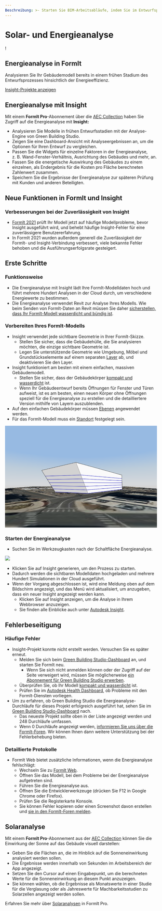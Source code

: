 ```yaml
---
Beschreibung: >- Starten Sie BIM-Arbeitsabläufe, indem Sie im Entwurfsprozess von Anfang an die Effizienz von Elementen beurteilen.
---
```


# Solar- und Energieanalyse

\![](<../.gitbook/assets/20220317 Solar Analysis.png>)

## Energieanalyse in FormIt

Analysieren Sie Ihr Gebäudemodell bereits in einem frühen Stadium des Entwurfsprozesses hinsichtlich der Energieeffizienz.

[Insight-Projekte anzeigen](https://gbs.autodesk.com/OneEnergy/Insight)

## Energieanalyse mit Insight

Mit einem **FormIt Pro**-Abonnement über die [AEC Collection](https://www.autodesk.com/collections/architecture-engineering-construction/overview) haben Sie Zugriff auf die Energieanalyse mit **Insight:**

* Analysieren Sie Modelle in frühen Entwurfsstadien mit der Analyse-Engine von Green Building Studio.
* Zeigen Sie eine Dashboard-Ansicht mit Analyseergebnissen an, um die Optionen für Ihren Entwurf zu vergleichen.
* Passen Sie die Widgets für einzelne Faktoren in der Energieanalyse, z. B. Wand-Fenster-Verhältnis, Ausrichtung des Gebäudes und mehr, an.
* Fassen Sie die energetische Auswirkung des Gebäudes zu einem einzelnen, als Endergebnis für die Kosten pro Fläche berechneten Zahlenwert zusammen.
* Speichern Sie die Ergebnisse der Energieanalyse zur späteren Prüfung mit Kunden und anderen Beteiligten.

## Neue Funktionen in FormIt und Insight <a href="#insight-what-s-new" id="insight-what-s-new"></a>

### **Verbesserungen bei der Zuverlässigkeit von Insight** <a href="#improvements-to-insight-reliability" id="improvements-to-insight-reliability"></a>

* [FormIt 2021](https://formit.autodesk.com/blog/post/introducing-formit-2021) prüft Ihr Modell jetzt auf häufige Modellprobleme, bevor Insight ausgeführt wird, und behebt häufige Insight-Fehler für eine zuverlässigere Benutzererfahrung.
* In FormIt 2021 wurden außerdem generell die Zuverlässigkeit der FormIt- und Insight-Verbindung verbessert, viele bekannte Fehler behoben und die Ausführungserfolgsrate gesteigert.

## Erste Schritte <a href="#insight-getting-started" id="insight-getting-started"></a>

### **Funktionsweise** <a href="#how-it-works" id="how-it-works"></a>

* Die Energieanalyse mit Insight lädt Ihre FormIt-Modelldaten hoch und führt mehrere Hundert Analysen in der Cloud durch, um verschiedene Energiewerte zu bestimmen.
* Die Energieanalyse verwendet Revit zur Analyse Ihres Modells. Wie beim Senden von FormIt-Daten an Revit müssen Sie daher [sicherstellen, dass Ihr FormIt-Modell wasserdicht und bündig ist](https://formit.autodesk.com/blog/post/repairing-solid-models).

### **Vorbereiten Ihres FormIt-Modells** <a href="#preparing-your-formit-model" id="preparing-your-formit-model"></a>

* Insight verwendet jede sichtbare Geometrie in Ihrer FormIt-Skizze.
  * Stellen Sie sicher, dass die Gebäudehülle, die Sie analysieren möchten, die einzige sichtbare Geometrie ist.
  * Legen Sie unterstützende Geometrie wie Umgebung, Möbel und Grundstückselemente auf einem separaten [Layer](../tool-library/layers.md) ab, und deaktivieren Sie den Layer.
* Insight funktioniert am besten mit einem einfachen, massiven Gebäudemodell.
  * Stellen Sie sicher, dass der Gebäudekörper [kompakt und wasserdicht](https://formit.autodesk.com/blog/post/repairing-solid-models) ist.
  * Wenn Ihr Gebäudeentwurf bereits Öffnungen für Fenster und Türen aufweist, ist es am besten, einen neuen Körper ohne Öffnungen speziell für die Energieanalyse zu erstellen und die detailliertere Version mithilfe von Layern auszublenden.
* Auf den einfachen Gebäudekörper müssen [Ebenen](../tool-library/levels-and-area.md) angewendet werden.
* Für das FormIt-Modell muss ein [Standort](../tool-library/setting-location.md) festgelegt sein.

![](../.gitbook/assets/insight.png)

### **Starten der Energieanalyse** <a href="#starting-energy-analysis" id="starting-energy-analysis"></a>

* Suchen Sie im Werkzeugkasten nach der Schaltfläche Energieanalyse.

![](../.gitbook/assets/generate\_insight.png)

* Klicken Sie auf Insight generieren, um den Prozess zu starten.
* Dadurch werden die sichtbaren Modelldaten hochgeladen und mehrere Hundert Simulationen in der Cloud ausgeführt.
* Wenn der Vorgang abgeschlossen ist, wird eine Meldung oben auf dem Bildschirm angezeigt, und das Menü wird aktualisiert, um anzugeben, dass ein neuer Insight angezeigt werden kann.
  * Klicken Sie auf Insight anzeigen, um die Analyse in Ihrem Webbrowser anzuzeigen.
  * Sie finden alle Einblicke auch unter [Autodesk Insight](https://gbs.autodesk.com/OneEnergy/Insight).

## Fehlerbeseitigung <a href="#insight-troubleshooting" id="insight-troubleshooting"></a>

### **Häufige Fehler** <a href="#common-errors" id="common-errors"></a>

* Insight-Projekt konnte nicht erstellt werden. Versuchen Sie es später erneut.
  * Melden Sie sich beim [Green Building Studio-Dashboard](https://gbs.autodesk.com/GBS/Project) an, und starten Sie FormIt neu.
    * Wenn Sie sich nicht anmelden können oder der Zugriff auf der Seite verweigert wird, müssen Sie möglicherweise [ein Abonnement für Green Building Studio erwerben](https://knowledge.autodesk.com/search-result/caas/CloudHelp/cloudhelp/DEU/BPA-Help/files/GUID-7FCFF904-F943-4020-BF7F-53AA7148673D-htm.html).
  * Überprüfen Sie, ob Ihr Modell [kompakt und wasserdicht](https://formit.autodesk.com/blog/post/repairing-solid-models) ist.
  * Prüfen Sie im [Autodesk Health Dashboard](https://health.autodesk.com/), ob Probleme mit den FormIt-Diensten vorliegen.
* Um zu erfahren, ob Green Building Studio die Energieanalyse-Durchläufe für dieses Projekt erfolgreich ausgeführt hat, sehen Sie im [Green Building Studio-Dashboard](https://gbs.autodesk.com/GBS/Project) nach.
  * Das neueste Projekt sollte oben in der Liste angezeigt werden und 248 Durchläufe umfassen.
  * Wenn 0 Durchläufe angezeigt werden, [informieren Sie uns über die FormIt-Foren](https://forums.autodesk.com/t5/formit-forum/bd-p/142). Wir können Ihnen dann weitere Unterstützung bei der Fehlerbehebung bieten.

### **Detaillierte Protokolle** <a href="#detailed-logs" id="detailed-logs"></a>

* FormIt Web bietet zusätzliche Informationen, wenn die Energieanalyse fehlschlägt:
  * Wechseln Sie zu [FormIt Web](https://formit.autodesk.com/app).
  * Öffnen Sie das Modell, bei dem Probleme bei der Energieanalyse aufgetreten sind.
  * Führen Sie die Energieanalyse aus.
  * Öffnen Sie die Entwicklerwerkzeuge (drücken Sie F12 in Google Chrome oder Firefox).
  * Prüfen Sie die Registerkarte Konsole.
  * Sie können Fehler kopieren oder einen Screenshot davon erstellen und [sie in den FormIt-Foren melden](https://forums.autodesk.com/t5/formit-forum/bd-p/142).

## Solaranalyse

Mit einem **FormIt Pro**-Abonnement aus der [AEC Collection](https://www.autodesk.com/collections/architecture-engineering-construction/overview) können Sie die Einwirkung der Sonne auf das Gebäude visuell darstellen:

* Geben Sie die Flächen an, die im Hinblick auf die Sonneneinwirkung analysiert werden sollen.
* Die Ergebnisse werden innerhalb von Sekunden im Arbeitsbereich der App angezeigt.
* Setzen Sie den Cursor auf einen Eingabepunkt, um die berechneten Werte für die Sonneneinwirkung an diesem Punkt anzuzeigen.
* Sie können wählen, ob die Ergebnisse als Monatswerte in einer Studie für die Verglasung oder als Jahreswerte für Machbarkeitsstudien zu Solarzellen angezeigt werden sollen.

Erfahren Sie mehr über [Solaranalysen](../tool-library/solar-analysis.md) in FormIt Pro.
